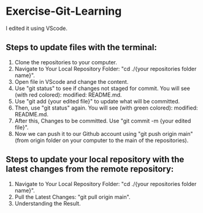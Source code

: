 # Exercise-Git-Learning
I edited it using VScode.

## Steps to update files with the terminal:

1. Clone the repositories to your computer.
2. Navigate to Your Local Repository Folder: "cd ./{your repositories folder name}".
3. Open file in VScode and change the content.
4. Use "git status" to see if changes not staged for commit. You will see (with red colored): modified:   README.md.
5. Use "git add {your edited file}" to update what will be committed.
6. Then, use "git status" again. You will see (with green colored): modified:   README.md.
7. After this, Changes to be committed. Use "git commit -m {your edited file}".
8. Now we can push it to our Github account using "git push origin main" (from origin folder on your computer to the main of the repositories).

## Steps to update your local repository with the latest changes from the remote repository:

1. Navigate to Your Local Repository Folder: "cd ./{your repositories folder name}".
2. Pull the Latest Changes: "git pull origin main".
3. Understanding the Result.